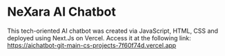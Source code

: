 # NeXara AI Chatbot
This tech-oriented AI chatbot was created via JavaScript, HTML, CSS and deployed using Next.Js on Vercel.
Access it at the following link: https://aichatbot-git-main-cs-projects-7f60f74d.vercel.app
